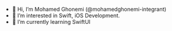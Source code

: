 - 👋 Hi, I’m Mohamed Ghonemi (@mohamedghonemi-integrant)
- 👀 I’m interested in Swift, iOS Development.
- 🌱 I’m currently learning SwiftUI

